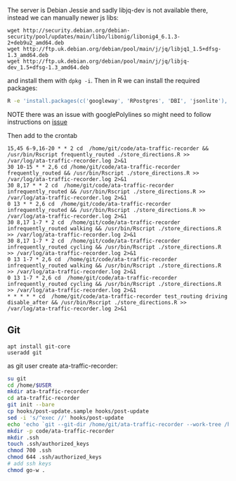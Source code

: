 The server is Debian Jessie and sadly libjq-dev is not available there, instead we can manually newer js libs:

```
wget http://security.debian.org/debian-security/pool/updates/main/libo/libonig/libonig4_6.1.3-2+deb9u2_amd64.deb
wget http://ftp.uk.debian.org/debian/pool/main/j/jq/libjq1_1.5+dfsg-1.3_amd64.deb
wget http://ftp.uk.debian.org/debian/pool/main/j/jq/libjq-dev_1.5+dfsg-1.3_amd64.deb
```

and install them with `dpkg -i`.
Then in R we can install the required packages:
```bash
R -e 'install.packages(c('googleway', 'RPostgres', 'DBI', 'jsonlite'), repos='https://cran.rstudio.com/')"
```
NOTE there was an issue with googlePolylines so might need to follow instructions on [issue](https://github.com/SymbolixAU/googlePolylines/issues/50)

Then add to the crontab

```
15,45 6-9,16-20 * * 2 cd  /home/git/code/ata-traffic-recorder && /usr/bin/Rscript frequently_routed ./store_directions.R >> /var/log/ata-traffic-recorder.log 2>&1
30 10-15 * * 2,6 cd /home/git/code/ata-traffic-recorder frequently_routed && /usr/bin/Rscript ./store_directions.R >> /var/log/ata-traffic-recorder.log 2>&1
30 8,17 * * 2 cd  /home/git/code/ata-traffic-recorder infrequently_routed && /usr/bin/Rscript ./store_directions.R >> /var/log/ata-traffic-recorder.log 2>&1
0 13 * * 2,6 cd  /home/git/code/ata-traffic-recorder infrequently_routed && /usr/bin/Rscript ./store_directions.R >> /var/log/ata-traffic-recorder.log 2>&1
30 8,17 1-7 * 2 cd  /home/git/code/ata-traffic-recorder infrequently_routed walking && /usr/bin/Rscript ./store_directions.R >> /var/log/ata-traffic-recorder.log 2>&1
30 8,17 1-7 * 2 cd  /home/git/code/ata-traffic-recorder infrequently_routed cycling && /usr/bin/Rscript ./store_directions.R >> /var/log/ata-traffic-recorder.log 2>&1
0 13 1-7 * 2,6 cd  /home/git/code/ata-traffic-recorder infrequently_routed walking && /usr/bin/Rscript ./store_directions.R >> /var/log/ata-traffic-recorder.log 2>&1
0 13 1-7 * 2,6 cd  /home/git/code/ata-traffic-recorder infrequently_routed cycling && /usr/bin/Rscript ./store_directions.R >> /var/log/ata-traffic-recorder.log 2>&1
* * * * * cd  /home/git/code/ata-traffic-recorder test_routing driving disable_after && /usr/bin/Rscript ./store_directions.R >> /var/log/ata-traffic-recorder.log 2>&1

```

## Git

```
apt install git-core
useradd git
```

as git user create ata-traffic-recorder:
```bash
su git
cd /home/$USER
mkdir ata-traffic-recorder
cd ata-traffic-recorder
git init --bare
cp hooks/post-update.sample hooks/post-update
sed -i 's/^exec //' hooks/post-update
echo 'echo `git --git-dir /home/git/ata-traffic-recorder --work-tree /home/git/code/ata-traffic-recorder checkout main -f`' >> hooks/post-update
mkdir -p code/ata-traffic-recorder
mkdir .ssh
touch .ssh/authorized_keys
chmod 700 .ssh
chmod 644 .ssh/authorized_keys
# add ssh keys
chmod go-w .
```
